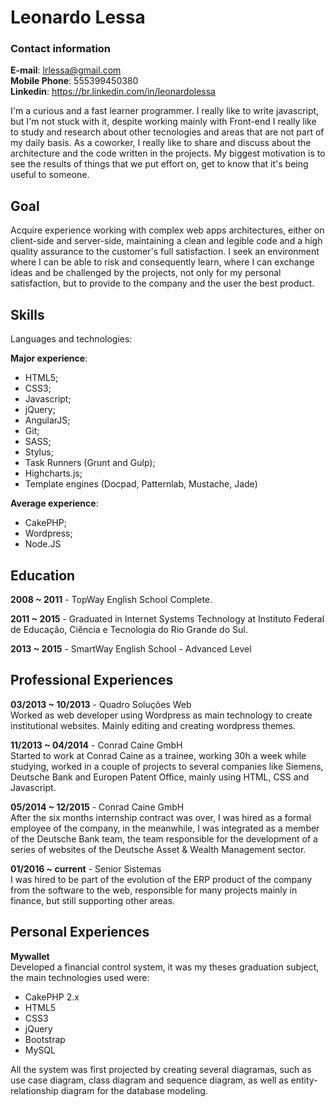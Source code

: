 # Leonardo Lessa

### Contact information

**E-mail**: lrlessa@gmail.com  
**Mobile Phone**:  555399450380  
**Linkedin**: https://br.linkedin.com/in/leonardolessa  

I'm a curious and a fast learner programmer. I really like to write javascript, but I'm not stuck with it, despite working mainly with Front-end I really like to study and research about other tecnologies and areas that are not part of my daily basis. As a coworker, I really like to share and discuss about the architecture and the code written in the projects. My biggest motivation is to see the results of things that we put effort on, get to know that it's being useful to someone.

## Goal
Acquire experience working with complex web apps architectures, either on client-side and server-side, maintaining a clean and legible code and a high quality assurance to the customer's full satisfaction. I seek an environment where I can be able to risk and consequently learn, where I can exchange ideas and be challenged by the projects, not only for my personal satisfaction, but to provide to the company and the user the best product.

## Skills

Languages and technologies:

**Major experience**: 

- HTML5;
- CSS3; 
- Javascript;
- jQuery;
- AngularJS;
- Git;
- SASS;
- Stylus;
- Task Runners (Grunt and Gulp);
- Highcharts.js;
- Template engines (Docpad, Patternlab, Mustache, Jade)

**Average experience**: 

- CakePHP;
- Wordpress;
- Node.JS

## Education 

**2008 ~ 2011** - TopWay English School Complete.

**2011 ~ 2015** - Graduated in Internet Systems Technology at Instituto Federal de Educação, Ciência e Tecnologia do Rio Grande do Sul.

**2013 ~ 2015** - SmartWay English School - Advanced Level


## Professional Experiences

**03/2013 ~ 10/2013** - Quadro Soluções Web  
Worked as web developer using Wordpress as main technology to create institutional websites. Mainly editing and creating wordpress themes.

**11/2013 ~ 04/2014** - Conrad Caine GmbH  
Started to work at Conrad Caine as a trainee, working 30h a week while studying, worked in a couple of projects to several companies like Siemens, Deutsche Bank and Europen Patent Office, mainly using HTML, CSS and Javascript.

**05/2014 ~ 12/2015** - Conrad Caine GmbH  
After the six months internship contract was over, I was hired as a formal employee of the company, in the meanwhile, I was integrated as a member of the Deutsche Bank team, the team responsible for the development of a series of websites of the Deutsche Asset & Wealth Management sector.

**01/2016 ~ current** - Senior Sistemas  
I was hired to be part of the evolution of the ERP product of the company from the software to the web, responsible for many projects mainly in finance, but still supporting other areas.


## Personal Experiences

**Mywallet**  
Developed a financial control system, it was my theses graduation subject, the main technologies used were:

- CakePHP 2.x
- HTML5
- CSS3
- jQuery
- Bootstrap
- MySQL

All the system was first projected by creating several diagramas, such as use case diagram, class diagram and sequence diagram, as well as entity-relationship diagram for the database modeling.
